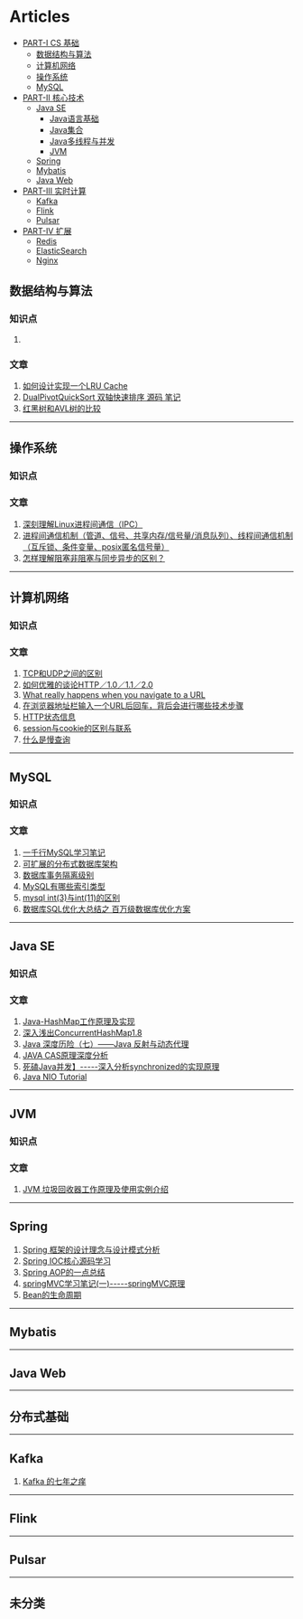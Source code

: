 # Articles

<!-- TOC -->


- [PART-I CS 基础]()
	 - [数据结构与算法](#数据结构与算法)
	 - [计算机网络](#计算机网络)
	 - [操作系统](#操作系统)
	 - [MySQL](#MySQL)
- [PART-II 核心技术]()
	 - [Java SE](#Java-SE)
	    - [Java语言基础]()
	    - [Java集合]()
	    - [Java多线程与并发]()
	    - [JVM](#JVM)
	 - [Spring](#Spring)
	 - [Mybatis](#Mybatis)
	 - [Java Web](#Java-Web)
- [PART-III 实时计算]()
	 - [Kafka](#Kafka)
	 - [Flink](#Flink)
	 - [Pulsar](#Pulsar)
- [PART-IV 扩展]()
	 - [Redis](#Redis)
	 - [ElasticSearch](#ElasticSearch)
	 - [Nginx](#Nginx)



<!-- /TOC -->


## 数据结构与算法
### 知识点
1. 
### 文章
1. [如何设计实现一个LRU Cache](http://yikun.github.io/2015/04/03/%E5%A6%82%E4%BD%95%E8%AE%BE%E8%AE%A1%E5%AE%9E%E7%8E%B0%E4%B8%80%E4%B8%AALRU-Cache%EF%BC%9F/)
1. [DualPivotQuickSort 双轴快速排序 源码 笔记](https://www.jianshu.com/p/6d26d525bb96)
1. [红黑树和AVL树的比较](https://blog.csdn.net/hustyangju/article/details/27214251)

---

## 操作系统
### 知识点

### 文章
1. [深刻理解Linux进程间通信（IPC）](https://www.ibm.com/developerworks/cn/linux/l-ipc/)
1. [进程间通信机制（管道、信号、共享内存/信号量/消息队列）、线程间通信机制（互斥锁、条件变量、posix匿名信号量）](https://blog.csdn.net/jnu_simba/article/details/11746217)
1. [怎样理解阻塞非阻塞与同步异步的区别？](https://www.zhihu.com/question/19732473)


---


## 计算机网络

### 知识点
### 文章
1. [TCP和UDP之间的区别](https://blog.51cto.com/feinibuke/340272)
1. [如何优雅的谈论HTTP／1.0／1.1／2.0](https://www.jianshu.com/p/52d86558ca57)
1. [What really happens when you navigate to a URL](http://igoro.com/archive/what-really-happens-when-you-navigate-to-a-url/)
1. [在浏览器地址栏输入一个URL后回车，背后会进行哪些技术步骤](https://www.zhihu.com/question/34873227)
1. [HTTP状态信息](https://www.w3school.com.cn/tags/html_ref_httpmessages.asp)
1. [session与cookie的区别与联系](https://www.jianshu.com/p/4ce62bcbfb82)
1. [什么是慢查询](https://www.jianshu.com/p/7529a0fbf088)


---


## MySQL

### 知识点


### 文章
1. [一千行MySQL学习笔记](https://www.cnblogs.com/shockerli/p/1000-plus-line-mysql-notes.html)
1. [可扩展的分布式数据库架构](https://blogread.cn//it/article/1945?f=wx)
1. [数据库事务隔离级别](https://singo107.iteye.com/blog/1175084)
1. [MySQL有哪些索引类型](https://segmentfault.com/q/1010000003832312)
1. [mysql int(3)与int(11)的区别](http://blog.sina.com.cn/s/blog_610997850100wjrm.html)
1. [数据库SQL优化大总结之 百万级数据库优化方案](https://www.cnblogs.com/yunfeifei/p/3850440.html)


---


## Java SE
### 知识点
### 文章
1. [Java-HashMap工作原理及实现](http://yikun.github.io/2015/04/01/Java-HashMap%E5%B7%A5%E4%BD%9C%E5%8E%9F%E7%90%86%E5%8F%8A%E5%AE%9E%E7%8E%B0/)
1. [深入浅出ConcurrentHashMap1.8](https://www.jianshu.com/p/c0642afe03e0)
1. [Java 深度历险（七）——Java 反射与动态代理](https://www.infoq.cn/article/cf-java-reflection-dynamic-proxy/)
1. [JAVA CAS原理深度分析](https://zl198751.iteye.com/blog/1848575)
1. [死磕Java并发】-----深入分析synchronized的实现原理](https://blog.csdn.net/chenssy/article/details/54883355)
1. [Java NIO Tutorial](http://tutorials.jenkov.com/java-nio/index.html)


---


## JVM
### 知识点

### 文章
1. [JVM 垃圾回收器工作原理及使用实例介绍](https://www.ibm.com/developerworks/cn/java/j-lo-JVMGarbageCollection/)


---


## Spring
1. [Spring 框架的设计理念与设计模式分析](https://www.ibm.com/developerworks/cn/java/j-lo-spring-principle/)
1. [Spring IOC核心源码学习](http://yikun.github.io/2015/05/29/Spring-IOC%E6%A0%B8%E5%BF%83%E6%BA%90%E7%A0%81%E5%AD%A6%E4%B9%A0/)
1. [Spring AOP的一点总结](https://www.jianshu.com/p/4fe5a75b9202)
1. [springMVC学习笔记(一)-----springMVC原理](https://www.cnblogs.com/selene/p/4658554.html)
1. [Bean的生命周期](http://wiki.jikexueyuan.com/project/spring/bean-life-cycle.html)


---


## Mybatis


---


## Java Web


---


## 分布式基础


---


## Kafka
1. [Kafka 的七年之痒](https://mp.weixin.qq.com/s/x3l9eKN0-DKIfDOmpkal8Q)


---


## Flink


---


## Pulsar


---


## 未分类
